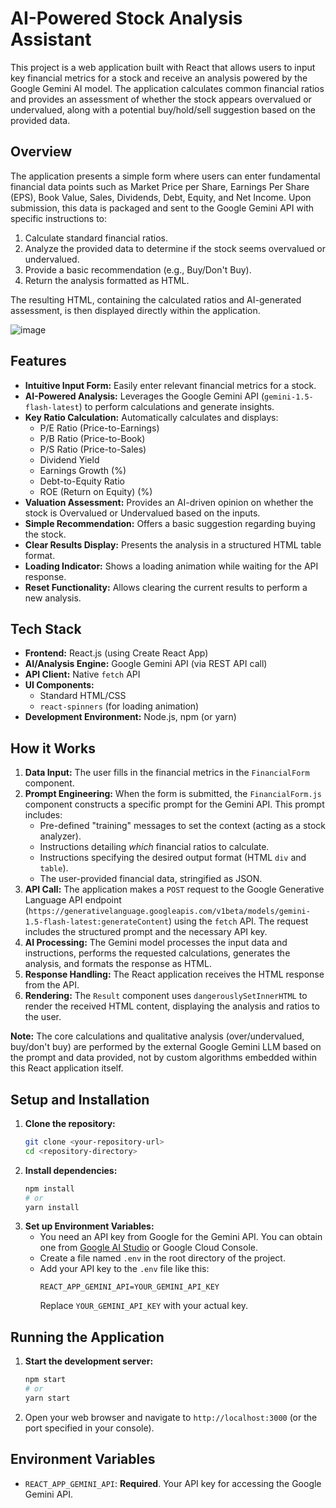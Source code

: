 # AI-Powered Stock Analysis Assistant

This project is a web application built with React that allows users to input key financial metrics for a stock and receive an analysis powered by the Google Gemini AI model. The application calculates common financial ratios and provides an assessment of whether the stock appears overvalued or undervalued, along with a potential buy/hold/sell suggestion based on the provided data.

## Overview

The application presents a simple form where users can enter fundamental financial data points such as Market Price per Share, Earnings Per Share (EPS), Book Value, Sales, Dividends, Debt, Equity, and Net Income. Upon submission, this data is packaged and sent to the Google Gemini API with specific instructions to:

1.  Calculate standard financial ratios.
2.  Analyze the provided data to determine if the stock seems overvalued or undervalued.
3.  Provide a basic recommendation (e.g., Buy/Don't Buy).
4.  Return the analysis formatted as HTML.

The resulting HTML, containing the calculated ratios and AI-generated assessment, is then displayed directly within the application.

![image](https://github.com/user-attachments/assets/7d2a921e-f49c-4bd7-938d-b20a1f70d131)



## Features

*   **Intuitive Input Form:** Easily enter relevant financial metrics for a stock.
*   **AI-Powered Analysis:** Leverages the Google Gemini API (`gemini-1.5-flash-latest`) to perform calculations and generate insights.
*   **Key Ratio Calculation:** Automatically calculates and displays:
    *   P/E Ratio (Price-to-Earnings)
    *   P/B Ratio (Price-to-Book)
    *   P/S Ratio (Price-to-Sales)
    *   Dividend Yield
    *   Earnings Growth (%)
    *   Debt-to-Equity Ratio
    *   ROE (Return on Equity) (%)
*   **Valuation Assessment:** Provides an AI-driven opinion on whether the stock is Overvalued or Undervalued based on the inputs.
*   **Simple Recommendation:** Offers a basic suggestion regarding buying the stock.
*   **Clear Results Display:** Presents the analysis in a structured HTML table format.
*   **Loading Indicator:** Shows a loading animation while waiting for the API response.
*   **Reset Functionality:** Allows clearing the current results to perform a new analysis.

## Tech Stack

*   **Frontend:** React.js (using Create React App)
*   **AI/Analysis Engine:** Google Gemini API (via REST API call)
*   **API Client:** Native `fetch` API
*   **UI Components:**
    *   Standard HTML/CSS
    *   `react-spinners` (for loading animation)
*   **Development Environment:** Node.js, npm (or yarn)

## How it Works

1.  **Data Input:** The user fills in the financial metrics in the `FinancialForm` component.
2.  **Prompt Engineering:** When the form is submitted, the `FinancialForm.js` component constructs a specific prompt for the Gemini API. This prompt includes:
    *   Pre-defined "training" messages to set the context (acting as a stock analyzer).
    *   Instructions detailing *which* financial ratios to calculate.
    *   Instructions specifying the desired output format (HTML `div` and `table`).
    *   The user-provided financial data, stringified as JSON.
3.  **API Call:** The application makes a `POST` request to the Google Generative Language API endpoint (`https://generativelanguage.googleapis.com/v1beta/models/gemini-1.5-flash-latest:generateContent`) using the `fetch` API. The request includes the structured prompt and the necessary API key.
4.  **AI Processing:** The Gemini model processes the input data and instructions, performs the requested calculations, generates the analysis, and formats the response as HTML.
5.  **Response Handling:** The React application receives the HTML response from the API.
6.  **Rendering:** The `Result` component uses `dangerouslySetInnerHTML` to render the received HTML content, displaying the analysis and ratios to the user.

**Note:** The core calculations and qualitative analysis (over/undervalued, buy/don't buy) are performed by the external Google Gemini LLM based on the prompt and data provided, not by custom algorithms embedded within this React application itself.

## Setup and Installation

1.  **Clone the repository:**
    ```bash
    git clone <your-repository-url>
    cd <repository-directory>
    ```
2.  **Install dependencies:**
    ```bash
    npm install
    # or
    yarn install
    ```
3.  **Set up Environment Variables:**
    *   You need an API key from Google for the Gemini API. You can obtain one from [Google AI Studio](https://aistudio.google.com/app/apikey) or Google Cloud Console.
    *   Create a file named `.env` in the root directory of the project.
    *   Add your API key to the `.env` file like this:
        ```
        REACT_APP_GEMINI_API=YOUR_GEMINI_API_KEY
        ```
        Replace `YOUR_GEMINI_API_KEY` with your actual key.

## Running the Application

1.  **Start the development server:**
    ```bash
    npm start
    # or
    yarn start
    ```
2.  Open your web browser and navigate to `http://localhost:3000` (or the port specified in your console).

## Environment Variables

*   `REACT_APP_GEMINI_API`: **Required**. Your API key for accessing the Google Gemini API.

